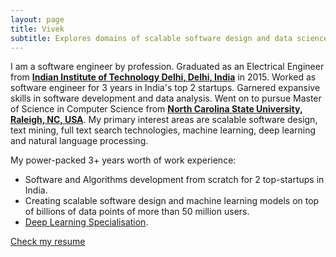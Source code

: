 ```yaml
---
layout: page
title: Vivek
subtitle: Explores domains of scalable software design and data science.
---
```


I am a software engineer by profession. Graduated as an Electrical Engineer from [**Indian Institute of Technology Delhi, Delhi, India**](http://www.iitd.ac.in/) in 2015. Worked as software engineer for 3 years in India's top 2 startups. Garnered expansive skills in software development and data analysis. Went on to pursue Master of Science in Computer Science from [**North Carolina State University, Raleigh, NC, USA**](https://www.ncsu.edu/). My primary interest areas are scalable software design, text mining, full text search technologies, machine learning, deep learning and natural language processing.

My power-packed 3+ years worth of work experience:
- Software and Algorithms development from scratch for 2 top-startups in India.
- Creating scalable software design and machine learning models on top of billions of data points of more than 50 million users.
- [Deep Learning Specialisation](https://www.coursera.org/account/accomplishments/specialization/FNUKS89T9XME).

[Check my resume](http://vivekncsu.com/resume)
